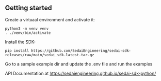 ## Getting started

Create a virtuaal environment and activate it:

    python3 -m venv venv
    . ./venv/bin/activate

Install the SDK:

    pip install https://github.com/SedaiEngineering/sedai-sdk-releases/raw/main/sedai_sdk-latest.tar.gz

Go to a sample example dir and update the .env file and run the examples

API Documentation at https://sedaiengineering.github.io/sedai-sdk-python/
